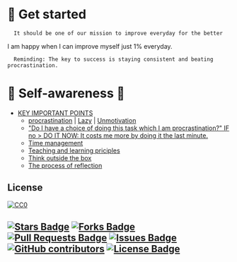 # 🚀 Get started 

      It should be one of our mission to improve everyday for the better

I am happy when I can improve myself just 1% everyday.

      Reminding: The key to success is staying consistent and beating procrastination.

# 📌 Self-awareness 📌
- [KEY IMPORTANT POINTS]()
    * [procrastination]() | [Lazy]() | [Unmotivation]()
    * ["Do I have a choice of doing this task which I am procrastination?" IF no > DO IT NOW: It costs me more by doing it the last minute.]()
    * [Time management](https://docs.google.com/document/d/1rasGsY4p3krFH_Yj7ADcarizARBhCTF7/edit?usp=sharing&ouid=114771463770519365710&rtpof=true&sd=true)
    * [Teaching and learning priciples](https://drive.google.com/file/d/1LS4PAPM9JEN97oc5DphyWT0Ti-y5v5Ai/view?usp=sharing)
    * [Think outside the box](https://youtu.be/Dk6xrhF3zTQ)
    * [The process of reflection](https://docs.google.com/document/d/1RYcLEyuPdxp8mdO1YywazflUrywhhn84zheDUeLa15w/edit?usp=sharing)

## License 

[![CC0](https://licensebuttons.net/p/zero/1.0/88x31.png)](https://creativecommons.org/publicdomain/zero/1.0/)

<a href="https://github.com/Tontan-Hak/Learning-programming/stargazers"><img src="https://img.shields.io/github/stars/Tontan-Hak/Learning-programming" alt="Stars Badge"/></a>
<a href="https://github.com/Tontan-Hak/Learning-programming/network/members"><img src="https://img.shields.io/github/forks/Tontan-Hak/Learning-programming" alt="Forks Badge"/></a>
<a href="https://github.com/Tontan-Hak/Learning-programming/pulls"><img src="https://img.shields.io/github/issues-pr/Tontan-Hak/Learning-programming" alt="Pull Requests Badge"/></a>
<a href="https://github.com/Tontan-Hak/Learning-programming/issues"><img src="https://img.shields.io/github/issues/Tontan-Hak/Learning-programming" alt="Issues Badge"/></a>
<a href="https://github.com/Tontan-Hak/Learning-programming/graphs/contributors"><img alt="GitHub contributors" src="https://img.shields.io/github/contributors/Tontan-Hak/Learning-programming?color=2b9348"></a>
<a href="https://github.com/Tontan-Hak/Learning-programming/blob/main/license"><img src="https://img.shields.io/github/license/Tontan-Hak/Learning-programming?color=2b9348" alt="License Badge"/></a>
-----
